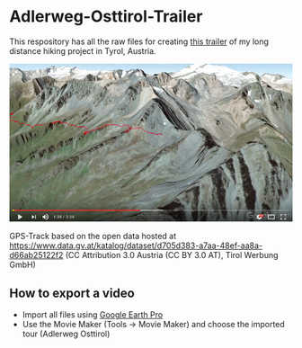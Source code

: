 # Adlerweg-Osttirol-Trailer

This respository has all the raw files for creating [this trailer](https://www.youtube.com/watch?v=bdKuEbkmpxg) of my long distance hiking project in Tyrol, Austria. 

[![](https://github.com/fabianpimminger/Adlerweg-Osttirol-Trailer/blob/master/screenshot.png?raw=true)](https://www.youtube.com/watch?v=bdKuEbkmpxg)

GPS-Track based on the open data hosted at https://www.data.gv.at/katalog/dataset/d705d383-a7aa-48ef-aa8a-d66ab25122f2 (CC Attribution 3.0 Austria (CC BY 3.0 AT), Tirol Werbung GmbH)

## How to export a video
* Import all files using [Google Earth Pro](https://www.google.com/earth/download/gep/agree.html)
* Use the Movie Maker (Tools -> Movie Maker) and choose the imported tour (Adlerweg Osttirol)
